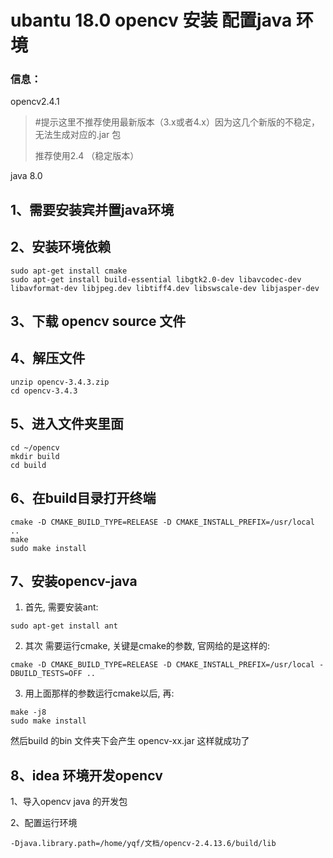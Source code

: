 # ubantu 18.0 opencv 安装 配置java 环境 

### 信息：

opencv2.4.1

> #提示这里不推荐使用最新版本（3.x或者4.x）因为这几个新版的不稳定，无法生成对应的.jar 包 
>
> 推荐使用2.4 （稳定版本）

java 8.0

## 1、需要安装宾并置java环境

## 2、安装环境依赖

```
sudo apt-get install cmake  
sudo apt-get install build-essential libgtk2.0-dev libavcodec-dev libavformat-dev libjpeg.dev libtiff4.dev libswscale-dev libjasper-dev
```

## 3、下载 opencv source 文件

## 4、解压文件

```
unzip opencv-3.4.3.zip
cd opencv-3.4.3
```

## 5、进入文件夹里面

```
cd ~/opencv
mkdir build
cd build
```

## 6、在build目录打开终端                                                        

```
cmake -D CMAKE_BUILD_TYPE=RELEASE -D CMAKE_INSTALL_PREFIX=/usr/local ..
make
sudo make install
```

## 7、安装opencv-java

1) 首先, 需要安装ant:

```
sudo apt-get install ant
```

2) 其次 需要运行cmake, 关键是cmake的参数, 官网给的是这样的:

```
cmake -D CMAKE_BUILD_TYPE=RELEASE -D CMAKE_INSTALL_PREFIX=/usr/local -DBUILD_TESTS=OFF ..
```

3) 用上面那样的参数运行cmake以后, 再:

```
make -j8
sudo make install
```

然后build 的bin 文件夹下会产生  opencv-xx.jar 这样就成功了

## 8、idea 环境开发opencv

1、导入opencv  java 的开发包

2、配置运行环境

```
-Djava.library.path=/home/yqf/文档/opencv-2.4.13.6/build/lib
```

